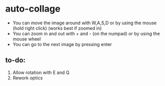 # auto-collage

- You can move the image around with W,A,S,D or by using the mouse (hold right click) (works best if zoomed in)
- You can zoom in and out with + and - (on the numpad) or by using the mouse wheel
- You can go to the next image by pressing enter

## to-do:

1. Allow rotation with E and Q
2. Rework optics

